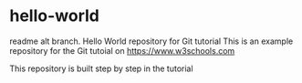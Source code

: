 # hello-world

readme alt branch.
Hello World repository for Git tutorial
This is an example repository for the Git tutoial on https://www.w3schools.com

This repository is built step by step in the tutorial
